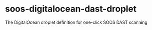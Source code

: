 # soos-digitalocean-dast-droplet
The DigitalOcean droplet definition for one-click SOOS DAST scanning
